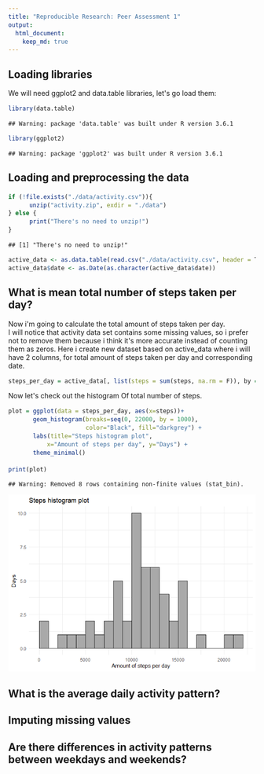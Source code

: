 ```yaml
---
title: "Reproducible Research: Peer Assessment 1"
output: 
  html_document:
    keep_md: true
---
```

## Loading libraries

We will need ggplot2 and data.table libraries, let's go load them:


```r
library(data.table)
```

```
## Warning: package 'data.table' was built under R version 3.6.1
```

```r
library(ggplot2)
```

```
## Warning: package 'ggplot2' was built under R version 3.6.1
```


## Loading and preprocessing the data


```r
if (!file.exists("./data/activity.csv")){
      unzip("activity.zip", exdir = "./data")
} else {
      print("There's no need to unzip!")
}
```

```
## [1] "There's no need to unzip!"
```

```r
active_data <- as.data.table(read.csv("./data/activity.csv", header = T))
active_data$date <- as.Date(as.character(active_data$date))
```


## What is mean total number of steps taken per day?

Now i'm going to calculate the total amount of steps taken per day.  
I will notice that activity data set contains some missing values, so i prefer not to remove them
because i think it's more accurate instead of counting them as zeros.
Here i create new dataset based on active_data where i will have 2 columns, for total amount of steps taken per day and corresponding date. 



```r
steps_per_day = active_data[, list(steps = sum(steps, na.rm = F)), by = date]
```

Now let's check out the histogram Of total number of steps. 


```r
plot = ggplot(data = steps_per_day, aes(x=steps))+
       geom_histogram(breaks=seq(0, 22000, by = 1000), 
                      color="Black", fill="darkgrey") + 
       labs(title="Steps histogram plot",
           x="Amount of steps per day", y="Days") +
       theme_minimal()

print(plot)
```

```
## Warning: Removed 8 rows containing non-finite values (stat_bin).
```

![](PA1_template_files/figure-html/unnamed-chunk-4-1.png)<!-- -->

## What is the average daily activity pattern?



## Imputing missing values



## Are there differences in activity patterns between weekdays and weekends?
